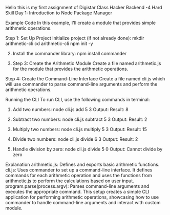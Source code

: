 Hello this is my first assignment of Digistar Class Hacker Backend -4
Hard Skill Day 1: Introduction to Node Package Manager

Example Code
In this example, I'll create a module that provides simple arithmetic operations.

Step 1: Set Up Project
Initialize project (if not already done):
mkdir arithmetic-cli
cd arithmetic-cli
npm init -y

2. Install the commander library:
npm install commander

3. Step 3: Create the Arithmetic Module
Create a file named arithmetic.js for the module that provides the arithmetic operations.

Step 4: Create the Command-Line Interface
Create a file named cli.js which will use commander to parse command-line arguments and perform the arithmetic operations.

Running the CLI
To run CLI, use the following commands in terminal:

1. Add two numbers:
node cli.js add 5 3
Output: Result: 8

2. Subtract two numbers:
node cli.js subtract 5 3
Output: Result: 2

3. Multiply two numbers:
node cli.js multiply 5 3
Output: Result: 15

4. Divide two numbers:
node cli.js divide 6 3
Output: Result: 2

5. Handle division by zero:
node cli.js divide 5 0
Output: Cannot divide by zero

Explanation
arithmetic.js: Defines and exports basic arithmetic functions.
cli.js: Uses commander to set up a command-line interface. It defines commands for each arithmetic operation and uses the functions from arithmetic.js to perform the calculations based on user input.
program.parse(process.argv): Parses command-line arguments and executes the appropriate command.
This setup creates a simple CLI application for performing arithmetic operations, showcasing how to use commander to handle command-line arguments and interact with custom module.
